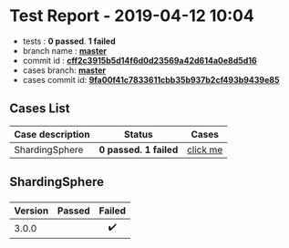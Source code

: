 # Test Report - 2019-04-12 10:04

- tests  : **0 passed**. **1 failed**
- branch name : **[master](https://github.com/apache/incubator-skywalking/tree/master)**
- commit id : **[cff2c3915b5d14f6d0d23569a42d614a0e8d5d16](https://github.com/apache/incubator-skywalking/commit/cff2c3915b5d14f6d0d23569a42d614a0e8d5d16)**
- cases branch: **[master](https://github.com/SkywalkingTest/skywalking-autotest-scenarios/tree/master)**
- cases commit id: **[9fa00f41c7833611cbb35b937b2cf493b9439e85](https://github.com/SkywalkingTest/skywalking-autotest-scenarios/commit/9fa00f41c7833611cbb35b937b2cf493b9439e85)**

## Cases List

| Case description | Status | Cases|
|:-----|:-----:|:-----:|
|ShardingSphere| **0 passed. 1 failed**| [click me](#shardingsphere) |

## ShardingSphere

### 
|  Version     | Passed | Failed|
|:------------- |:-------:|:-----:|
| 3.0.0  | |:heavy_check_mark:|

